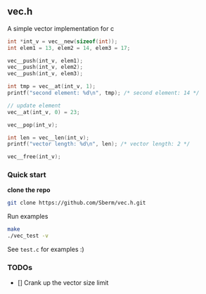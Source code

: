 ## vec.h

A simple vector implementation for c

```c
int *int_v = vec__new(sizeof(int));
int elem1 = 13, elem2 = 14, elem3 = 17;

vec__push(int_v, elem1);
vec__push(int_v, elem2);
vec__push(int_v, elem3);

int tmp = vec__at(int_v, 1);
printf("second element: %d\n", tmp); /* second element: 14 */

// update element
vec__at(int_v, 0) = 23;

vec__pop(int_v);

int len = vec__len(int_v);
printf("vector length: %d\n", len); /* vector length: 2 */

vec__free(int_v);
```

### Quick start

**clone the repo**
```bash
git clone https://github.com/Sberm/vec.h.git
```

Run examples
```bash
make
./vec_test -v
```

See `test.c` for examples :)

### TODOs
- [] Crank up the vector size limit
